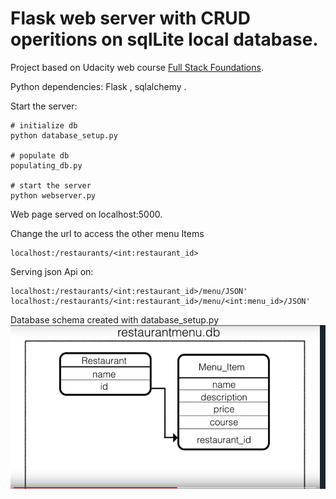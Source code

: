# Flask web server with CRUD operitions on sqlLite local database.

Project based on Udacity web course [Full Stack Foundations](https://github.com/udacity/Full-Stack-Foundations).

Python dependencies: Flask , sqlalchemy .

Start the server:
    
    # initialize db
    python database_setup.py
    
    # populate db
    populating_db.py
    
    # start the server
    python webserver.py

Web page served on localhost:5000.

Change the url to access the other menu Items

    localhost:/restaurants/<int:restaurant_id>

Serving json Api on:

    localhost:/restaurants/<int:restaurant_id>/menu/JSON'
    localhost:/restaurants/<int:restaurant_id>/menu/<int:menu_id>/JSON'


Database schema created with database_setup.py
![db schema](https://github.com/rigtsm/fullstack-nanodegree-vm/blob/master/restaurantdb.png)

